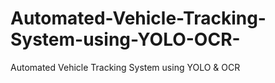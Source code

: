 # Automated-Vehicle-Tracking-System-using-YOLO-OCR-
Automated Vehicle Tracking System using YOLO &amp; OCR 
